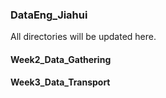 
### DataEng_Jiahui ###

All directories will be updated here.



#### Week2_Data_Gathering ####

#### Week3_Data_Transport ####

